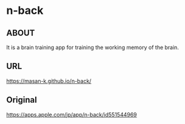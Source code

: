 # n-back

## ABOUT
It is a brain training app for training the working memory of the brain.

## URL
https://masan-k.github.io/n-back/

## Original
https://apps.apple.com/jp/app/n-back/id551544969
